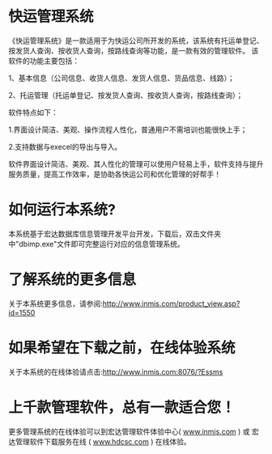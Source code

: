 # 快运管理系统

《快运管理系统》是一款适用于为快运公司所开发的系统，该系统有托运单登记、按发货人查询、按收货人查询，按路线查询等功能，是一款有效的管理软件。
该软件的功能主要包括： 

1、基本信息（公司信息、收货人信息、发货人信息、货品信息、线路）； 

2、托运管理（托运单登记、按发货人查询、按收货人查询，按路线查询）； 

软件特点如下： 

1.界面设计简洁、美观、操作流程人性化，普通用户不需培训也能很快上手； 

2.支持数据与execel的导出与导入。 

软件界面设计简洁、美观、其人性化的管理可以使用户轻易上手，软件支持与提升服务质量，提高工作效率，是协助各快运公司和优化管理的好帮手！

# 如何运行本系统?

本系统基于宏达数据库信息管理开发平台开发，下载后，双击文件夹中"dbimp.exe"文件即可完整运行对应的信息管理系统。

# 了解系统的更多信息

关于本系统更多信息，请参阅:http://www.inmis.com/product_view.asp?id=1550

# 如果希望在下载之前，在线体验系统

关于本系统的在线体验请点击:http://www.inmis.com:8076/?Essms

# 上千款管理软件，总有一款适合您！

更多管理系统的在线体验可以到宏达管理软件体验中心( www.inmis.com ) 或 宏达管理软件下载服务在线 ( www.hdcsc.com ) 在线体验。

